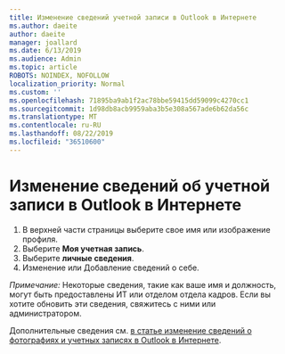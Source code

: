 ```yaml
---
title: Изменение сведений учетной записи в Outlook в Интернете
ms.author: daeite
author: daeite
manager: joallard
ms.date: 6/13/2019
ms.audience: Admin
ms.topic: article
ROBOTS: NOINDEX, NOFOLLOW
localization_priority: Normal
ms.custom: ''
ms.openlocfilehash: 71895ba9ab1f2ac78bbe59415dd59099c4270cc1
ms.sourcegitcommit: 1d98db8acb9959aba3b5e308a567ade6b62da56c
ms.translationtype: MT
ms.contentlocale: ru-RU
ms.lasthandoff: 08/22/2019
ms.locfileid: "36510600"
---
```

# <a name="change-account-information-in-outlook-on-the-web"></a>Изменение сведений об учетной записи в Outlook в Интернете

1. В верхней части страницы выберите свое имя или изображение профиля.
1. Выберите **Моя учетная запись**.
1. Выберите **личные сведения**.
1. Изменение или Добавление сведений о себе.

*Примечание:* Некоторые сведения, такие как ваше имя и должность, могут быть предоставлены ИТ или отделом отдела кадров. Если вы хотите обновить эти сведения, свяжитесь с ними или администратором.

Дополнительные сведения см. [в статье изменение сведений о фотографиях и учетных записях в Outlook в Интернете](https://support.office.com/article/b2dbb289-851d-4bed-93c3-3e136f5659ec).